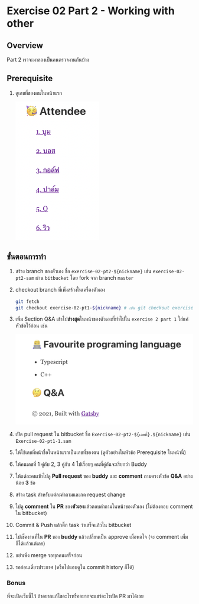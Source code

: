 # Exercise 02 Part 2 - Working with other

## Overview
Part 2 เราจะมาลองเป็นคนตรวจงานกันบ้าง

## Prerequisite
1. ดูเลขที่ของตนในหน้าแรก
   
   ![demo-06-writing-gitignore](../../images/exercise-02-pt2-pre.png)
## ขั้นตอนการทำ

1. สร้าง branch ของตัวเอง ชื่อ `exercise-02-pt2-${nickname}` เช่น `exercise-02-pt2-sam` ผ่าน `bitbucket` โดย fork จาก branch `master`
2. checkout branch ที่เพิ่งสร้างในเครื่องตัวเอง
   ```bash
   git fetch
   git checkout exercise-02-pt1-${nickname} # เช่น git checkout exercise-02-pt1-sam
   ```
3. เพิ่ม Section Q&A เข้าไป**ล่างสุด**ในหน้าของตัวเองที่ทำไปใน `exercise 2 part 1` ใส่แค่หัวข้อไว้ก่อน เช่น
   
   ![demo-06-writing-gitignore](../../images/exercise-02-pt2-qa.png)
4. เปิด pull request ใน bitbucket ชื่อ `Exercise-02-pt2-${เลขที่}.${nickname}` เช่น `Exercise-02-pt1-1.sam`
5. ให้ใช้เลขที่หน้าชื่อในหน้าแรกเป็นเลขที่ของตน (ดูตัวอย่างในหัวข้อ Prerequisite ในหน้านี้)
6. ให้คนเลขที่ 1 คู่กับ 2, 3 คู่กับ 4 ไปเรื่อยๆ คนที่คู่กันจะเรียกว่า Buddy
7. ให้แต่ละคนเข้่าไปดู **Pull request** ของ **buddy** และ **comment** ถามตรงหัวข้อ **Q&A** อย่างน้อย **3** ข้อ
8. สร้าง task สำหรับแต่ละคำถามและกด request change
9. ไปดู **comment** ใน **PR** ของ**ตัวเอง**แล้วตอบคำถามในหน้าของตัวเอง (ไม่ต้องตอบ comment ใน bitbucket)
10. Commit & Push แล้วติ๊ก task ว่าเสร็จแล้วใน bitbucket
11. ไปเช็คงานที่ใน **PR** ของ **buddy** แล้วเปลี่ยนเป็น approve เมื่อพอใจ (จะ comment เพิ่มก็ได้แล้วแต่เลย)
12. อย่าเพิ่ง merge รอทุกคนเสร็จก่อน
13. รอก่อนเดี๋ยวประกาศ (หรือไปแอบดูใน commit history ก็ได้)

### Bonus
พี่จะเปิดเว็บนี้ไว้ ถ้าอยากแก้ไขอะไรหรืออยากจะแชร์อะไรเปิด PR มาได้เลย